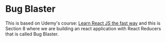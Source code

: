 # Bug Blaster

This is based on Udemy's course: [Learn React JS the fast way](https://www.udemy.com/course/master-react/) and this is Section 8 where we are building an react application with React Reducers that is called Bug Blaster.
